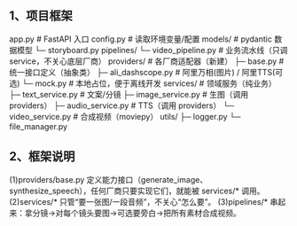 ## 1、项目框架
app.py                  # FastAPI 入口
config.py               # 读取环境变量/配置
models/                 # pydantic 数据模型
  └─ storyboard.py
pipelines/
  └─ video_pipeline.py  # 业务流水线（只调 service，不关心底层厂商）
providers/              # 各厂商适配器（新建）
  ├─ base.py            # 统一接口定义（抽象类）
  ├─ ali_dashscope.py   # 阿里万相(图片) / 阿里TTS(可选)
  └─ mock.py            # 本地占位，便于离线开发
services/               # 领域服务（纯业务）
  ├─ text_service.py    # 文案/分镜
  ├─ image_service.py   # 生图（调用 providers）
  ├─ audio_service.py   # TTS（调用 providers）
  └─ video_service.py   # 合成视频（moviepy）
utils/
  ├─ logger.py
  └─ file_manager.py


## 2、框架说明
(1)providers/base.py 定义能力接口（generate_image、synthesize_speech），任何厂商只要实现它们，就能被 services/* 调用。
(2)services/* 只管“要一张图/一段音频”，不关心“怎么要”。
(3)pipelines/* 串起来：拿分镜→对每个镜头要图→可选要旁白→把所有素材合成视频。